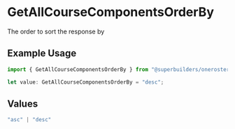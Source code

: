 # GetAllCourseComponentsOrderBy

The order to sort the response by

## Example Usage

```typescript
import { GetAllCourseComponentsOrderBy } from "@superbuilders/oneroster/models/operations";

let value: GetAllCourseComponentsOrderBy = "desc";
```

## Values

```typescript
"asc" | "desc"
```